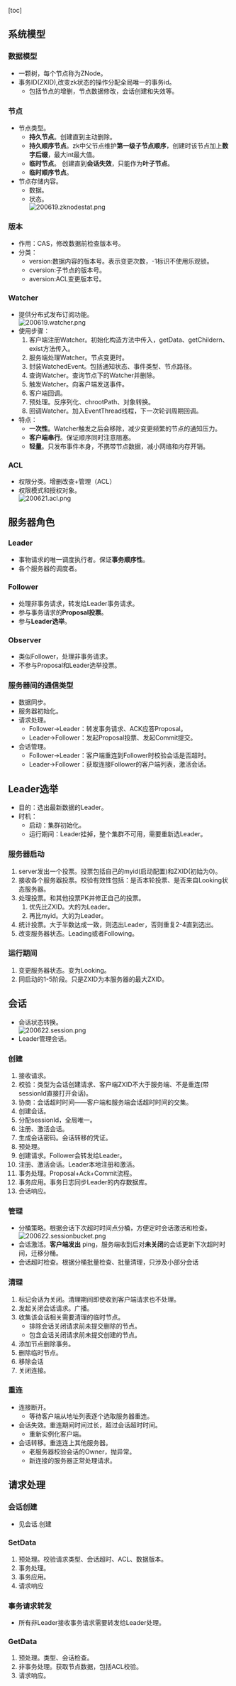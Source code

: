 [toc]
## 系统模型 ##
### 数据模型 ###
- 一颗树，每个节点称为ZNode。
- 事务ID(ZXID),改变zk状态的操作分配全局唯一的事务id。
  - 包括节点的增删，节点数据修改，会话创建和失效等。

### 节点 ###
- 节点类型。
	- **持久节点**。创建直到主动删除。
	- **持久顺序节点**。zk中父节点维护**第一级子节点顺序**，创建时该节点加上**数字后缀**，最大int最大值。
	- **临时节点**。	创建直到**会话失效**，只能作为**叶子节点**。
	- **临时顺序节点**。
- 节点存储内容。
  - 数据。
  - 状态。<br>![200619.zknodestat.png](https://img-blog.csdnimg.cn/20200624001104157.png)

### 版本 ###
- 作用：CAS，修改数据前检查版本号。
- 分类：
	- version:数据内容的版本号。表示变更次数，-1标识不使用乐观锁。
	- cversion:子节点的版本号。
	- aversion:ACL变更版本号。

### Watcher ###
- 提供分布式发布订阅功能。<br>![200619.watcher.png](https://img-blog.csdnimg.cn/20200624001103712.png)
- 使用步骤：
  1. 客户端注册Watcher。初始化构造方法中传入，getData、getChildern、exist方法传入。
  2. 服务端处理Watcher。节点变更时。
    1. 封装WatchedEvent。包括通知状态、事件类型、节点路径。
    2. 查询Watcher。查询节点下的Watcher并删除。
    3. 触发Watcher。向客户端发送事件。
  3. 客户端回调。
	1. 预处理。反序列化、chrootPath、对象转换。
	2. 回调Watcher。加入EventThread线程，下一次轮训周期回调。
- 特点：
  - **一次性**。Watcher触发之后会移除，减少变更频繁的节点的通知压力。
  - **客户端串行**。保证顺序同时注意阻塞。
  - **轻量**。只发布事件本身，不携带节点数据，减小网络和内存开销。

### ACL ###
- 权限分类。增删改查+管理（ACL）
- 权限模式和授权对象。<br>![200621.acl.png](https://img-blog.csdnimg.cn/20200624001103753.png)

## 服务器角色 ##
### Leader ###
- 事物请求的唯一调度执行者。保证**事务顺序性**。
- 各个服务器的调度者。

### Follower ###
- 处理非事务请求，转发给Leader事务请求。
- 参与事务请求的**Proposal投票**。
- 参与**Leader选举**。

### Observer ###
- 类似Follower，处理非事务请求。
- 不参与Proposal和Leader选举投票。

### 服务器间的通信类型 ###
- 数据同步。
- 服务器初始化。
- 请求处理。
  - Follower->Leader：转发事务请求、ACK应答Proposal。
  - Leader->Follower：发起Proposal投票、发起Commit提交。
- 会话管理。
  - Follower->Leader：客户端重连到Follower时校验会话是否超时。
  - Leader->Follower：获取连接Follower的客户端列表，激活会话。

## Leader选举 ##
- 目的：选出最新数据的Leader。
- 时机：
  - 启动：集群初始化。
  - 运行期间：Leader挂掉，整个集群不可用，需要重新选Leader。

### 服务器启动 ###	
1. server发出一个投票。投票包括自己的myid(启动配置)和ZXID(初始为0)。
2. 接收各个服务器投票。校验有效性包括：是否本轮投票、是否来自Looking状态服务器。
3. 处理投票。和其他投票PK并修正自己的投票。
    1. 优先比ZXID。大的为Leader。
    2. 再比myid。大的为Leader。
4. 统计投票。大于半数达成一致，则选出Leader，否则重复2-4直到选出。
5. 改变服务器状态。Leading或者Following。

### 运行期间 ###
1. 变更服务器状态。变为Looking。
2. 同启动的1-5阶段。只是ZXID为本服务器的最大ZXID。

## 会话 ##
- 会话状态转换。<br>![200622.session.png](https://img-blog.csdnimg.cn/20200624001103390.png)
- Leader管理会话。

### 创建 ###
1. 接收请求。
  1. 校验：类型为会话创建请求、客户端ZXID不大于服务端、不是重连(带sessionId直接打开会话)。	
  2. 协商：会话超时时间——客户端和服务端会话超时时间的交集。
2. 创建会话。
  1. 分配sessionId，全局唯一。
  2. 注册、激活会话。
  3. 生成会话密码。会话转移的凭证。
3. 预处理。
  1. 创建请求。Follower会转发给Leader。
  2. 注册、激活会话。Leader本地注册和激活。
4. 事务处理。Proposal+Ack+Commit流程。
5. 事务应用。事务日志同步Leader的内存数据库。
6. 会话响应。

### 管理 ###
- 分桶策略。根据会话下次超时时间点分桶，方便定时会话激活和检查。<br>![200622.sessionbucket.png](https://img-blog.csdnimg.cn/20200624001103383.png)
- 会话激活。**客户端发出** ping，服务端收到后对**未关闭**的会话更新下次超时时间，迁移分桶。
- 会话超时检查。根据分桶批量检查、批量清理，只涉及小部分会话

### 清理 ###
1. 标记会话为关闭。清理期间即使收到客户端请求也不处理。
2. 发起关闭会话请求。广播。
3. 收集该会话相关需要清理的临时节点。
	  - 排除会话关闭请求前未提交删除的节点。
	  - 包含会话关闭请求前未提交创建的节点。
4. 添加节点删除事务。
5. 删除临时节点。
6. 移除会话
7. 关闭连接。

### 重连 ###
- 连接断开。
  - 等待客户端从地址列表逐个选取服务器重连。
- 会话失效。重连期间时间过长，超过会话超时时间。
  - 重新实例化客户端。
- 会话转移。重连连上其他服务器。
  - 老服务器校验会话的Owner，抛异常。
  - 新连接的服务器正常处理请求。

## 请求处理 ##
### 会话创建 ###
- 见会话.创建

### SetData ###
1. 预处理。校验请求类型、会话超时、ACL、数据版本。
2. 事务处理。
3. 事务应用。
4. 请求响应

### 事务请求转发 ###
- 所有非Leader接收事务请求需要转发给Leader处理。

### GetData ###
1. 预处理。类型、会话检查。
2. 非事务处理。获取节点数据，包括ACL校验。
3. 请求响应。